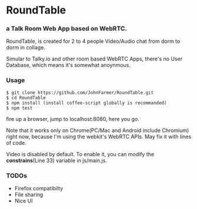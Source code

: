 # RoundTable
### a Talk Room Web App based on WebRTC.

RoundTable, is created for 2 to 4 people Video/Audio chat from dorm to dorm in collage.

Simular to Talky.io and other room based WebRTC Apps, there's no User Database, which means it's somewhat anoynmous. 

### Usage

~~~
$ git clone https://github.com/JohnFarmer/RoundTable.git
$ cd RoundTable
$ npm install (install coffee-script globally is recommanded)
$ npm test
~~~

fire up a browser, jump to localhost:8080, here you go.

Note that it works only on Chrome(PC/Mac and Android include Chromium) right now, because I'm using the webkit's WebRTC APIs. May fix it with lines of code.

Video is disabled by default. To enable it, you can modify the __constrains__(Line 33) variable in js/main.js.

### TODOs

* Firefox compatibilty
* File sharing
* Nice UI
